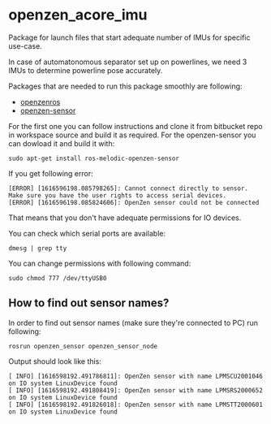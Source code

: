 # openzen_acore_imu

Package for launch files that start adequate number of IMUs for specific use-case. 

In case of automatonomous separator set up on powerlines, we need 3 IMUs to determine 
powerline pose accurately. 

Packages that are needed to run this package smoothly are following: 
 * [openzenros](https://bitbucket.org/lpresearch/openzenros/src/master/) 
 * [openzen-sensor](http://wiki.ros.org/openzen_sensor) 

For the first one you can follow instructions and clone it from bitbucket repo in workspace
source and build it as required. For the openzen-sensor you can dowload it and build it with: 
```
sudo apt-get install ros-melodic-openzen-sensor
```

If you get following error: 
```
[ERROR] [1616596198.085798265]: Cannot connect directly to sensor.  Make sure you have the user rights to access serial devices.
[ERROR] [1616596198.085824606]: OpenZen sensor could not be connected
```

That means that you don't have adequate permissions for IO devices.

You can check which serial ports are available: 
```
dmesg | grep tty
```

You can change permissions with following command: 
```
sudo chmod 777 /dev/ttyUSB0
```

## How to find out sensor names? 

In order to find out sensor names (make sure they're connected to PC) 
run following: 
```
rosrun openzen_sensor openzen_sensor_node
```
Output should look like this: 
```
[ INFO] [1616598192.491786811]: OpenZen sensor with name LPMSCU2001046 on IO system LinuxDevice found
[ INFO] [1616598192.491808419]: OpenZen sensor with name LPMSRS2000652 on IO system LinuxDevice found
[ INFO] [1616598192.491826018]: OpenZen sensor with name LPMSTT2000601 on IO system LinuxDevice found
```

